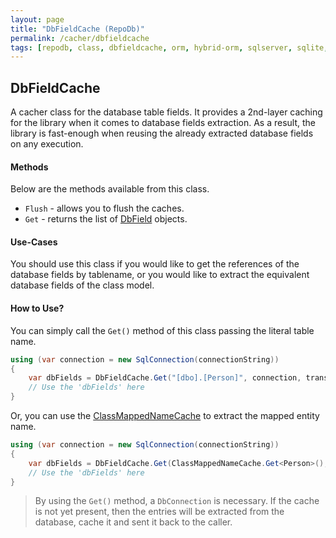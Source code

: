 ```yaml
---
layout: page
title: "DbFieldCache (RepoDb)"
permalink: /cacher/dbfieldcache
tags: [repodb, class, dbfieldcache, orm, hybrid-orm, sqlserver, sqlite, mysql, postgresql]
---
```


## DbFieldCache

A cacher class for the database table fields. It provides a 2nd-layer caching for the library when it comes to database fields extraction. As a result, the library is fast-enough when reusing the already extracted database fields on any execution.

#### Methods

Below are the methods available from this class.

- `Flush` - allows you to flush the caches.
- `Get` - returns the list of [DbField](/class/dbfield) objects.

#### Use-Cases

You should use this class if you would like to get the references of the database fields by tablename, or you would like to extract the equivalent database fields of the class model.

#### How to Use?

You can simply call the `Get()` method of this class passing the literal table name.

```csharp
using (var connection = new SqlConnection(connectionString))
{
    var dbFields = DbFieldCache.Get("[dbo].[Person]", connection, transaction: null);
    // Use the 'dbFields' here
}
```

Or, you can use the [ClassMappedNameCache](/cacher/classmappednamecache) to extract the mapped entity name.

```csharp
using (var connection = new SqlConnection(connectionString))
{
    var dbFields = DbFieldCache.Get(ClassMappedNameCache.Get<Person>(), connection, transaction: null);
    // Use the 'dbFields' here
}
```

> By using the `Get()` method, a `DbConnection` is necessary. If the cache is not yet present, then the entries will be extracted from the database, cache it and sent it back to the caller.
